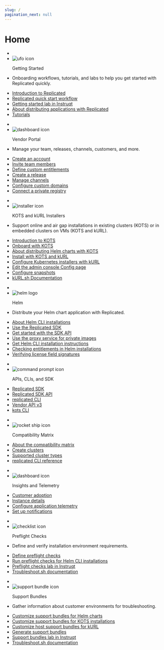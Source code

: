 ```yaml
---
slug: /
pagination_next: null
---
```


# Home


<section class="tile__container">
<ul class="tile">
    <li class="tile__header">
        <li><img src="images/icons/alien_vault.png" alt="ufo icon"></img></li>
        <p>Getting Started</p>
    </li>
    <li>
        <p>Onboarding workflows, tutorials, and labs to help you get started with Replicated quickly.</p>
    </li>
    <li>
      <a href="intro-replicated">Introduction to Replicated</a>
    </li>
    <li>
      <a href="/vendor/replicated-onboarding">Replicated quick start workflow</a>
    </li>
    <li>
      <a href="https://play.instruqt.com/embed/replicated/tracks/distributing-with-replicated?token=em_VHOEfNnBgU3auAnN">Getting started lab in Instruqt</a>
    </li>
    <li>
      <a href="/vendor/distributing-overview">About distributing applications with Replicated</a>
    </li>
    <li>
      <a href="/vendor/tutorial-kots-helm-setup">Tutorials</a>
    </li>
  </ul>
  <ul class="tile">
    <li class="tile__header">
        <li><img src="images/icons/vendor_portal_2.png" alt="dashboard icon"></img></li>
        <p>Vendor Portal</p>
    </li>
    <li>
        <p>Manage your team, releases, channels, customers, and more.</p>
    </li>
    <li>
      <a href="/vendor/vendor-portal-creating-account">Create an account</a>
    </li>
    <li>
      <a href="/vendor/team-management#invite-members">Invite team members</a>
    </li>
    <li>
      <a href="/vendor/licenses-adding-custom-fields">Define custom entitlements</a>
    </li>
    <li>
      <a href="/vendor/releases-creating-releases">Create a release</a>
    </li>
    <li>
      <a href="/vendor/releases-creating-channels">Manage channels</a>
    </li>
    <li>
      <a href="/vendor/custom-domains-using">Configure custom domains</a>
    </li>
    <li>
      <a href="/vendor/packaging-private-images">Connect a private registry</a>
    </li>
  </ul>
</section>
<section class="tile__container">
  <ul class="tile">
    <li class="tile__header">
        <li><img src="images/icons/k8s_installer.png" alt="installer icon"></img></li>
        <p>KOTS and kURL Installers</p>
    </li>
    <li>
        <p>Support online and air gap installations in existing clusters (KOTS) or in embedded clusters on VMs (KOTS and kURL).</p>
    </li>
    <li>
      <a href="intro-kots">Introduction to KOTS</a>
    </li>
    <li>
      <a href="/vendor/distributing-workflow">Onboard with KOTS</a>
    </li>
    <li>
      <a href="/vendor/helm-native-about">About distributing Helm charts with KOTS</a>
    </li>
    <li>
      <a href="/enterprise/installing-overview">Install with KOTS and kURL</a>
    </li>
    <li>
      <a href="/vendor/packaging-embedded-kubernetes">Configure Kubernetes installers with kURL</a>
    </li>
    <li>
      <a href="/vendor/admin-console-customize-config-screen">Edit the admin console Config page</a>
    </li>
    <li>
      <a href="/vendor/snapshots-configuring-backups">Configure snapshots</a>
    </li>
    <li>
      <a href="https://kurl.sh/docs/introduction/">kURL.sh Documentation</a>
    </li>
  </ul>
  <ul class="tile">
    <li class="tile__header">
        <li><img src="images/icons/helm-logo.png" alt="helm logo" id="tile__header__helm"></img></li>
        <p>Helm</p>
    </li>
    <li>
        <p>Distribute your Helm chart application with Replicated.</p>
    </li>
    <li>
      <a href="/vendor/distributing-overview#helm">About Helm CLI installations</a>
    </li>
    <li>
      <a href="/vendor/replicated-sdk-overview">Use the Replicated SDK</a>
    </li>
    <li>
      <a href="/vendor/replicated-sdk-development">Get started with the SDK API</a>
    </li>
    <li>
      <a href="/vendor/helm-image-registry">Use the proxy service for private images</a>
    </li>
    <li>
      <a href="/vendor/install-with-helm">Get Helm CLI installation instructions</a>
    </li>
    <li>
      <a href="/vendor/licenses-reference-helm">Checking entitlements in Helm installations</a>
    </li>
    <li>
      <a href="/vendor/licenses-verify-fields-sdk-api">Verifying license field signatures</a>
    </li>
  </ul>
</section>
<section class="tile__container">
   <ul class="tile">
    <li class="tile__header">
        <li><img src="images/icons/commands.png" alt="command prompt icon"></img></li>
        <p>APIs, CLIs, and SDK</p>
    </li>
    <li>
      <a href="/vendor/replicated-sdk-overview">Replicated SDK</a>
    </li>
    <li>
      <a href="/reference/replicated-sdk-apis">Replicated SDK API</a>
    </li>
    <li>
      <a href="/reference/replicated-cli-installing">replicated CLI</a>
    </li>
    <li>
      <a href="/reference/vendor-api-using">Vendor API v3</a>
    </li>
    <li>
      <a href="/reference/kots-cli-getting-started">kots CLI</a>
    </li>
  </ul>
  <ul class="tile">
    <li class="tile__header">
        <li><img src="images/icons/release.png" alt="rocket ship icon"></img></li>
        <p>Compatibility Matrix</p>
    </li>
    <li>
      <a href="/vendor/testing-about">About the compatibility matrix</a>
    </li>
    <li>
      <a href="/vendor/testing-how-to">Create clusters</a>
    </li>
    <li>
      <a href="/vendor/testing-supported-clusters">Supported cluster types</a>
    </li>
    <li>
      <a href="/reference/replicated-cli-cluster-create">replicated CLI reference</a>
    </li>
  </ul>
  <ul class="tile">
    <li class="tile__header">
        <li><img src="images/icons/dashboard_1.png" alt="dashboard icon"></img></li>
        <p>Insights and Telemetry</p>
    </li>
    <li>
      <a href="/vendor/customer-adoption">Customer adoption</a>
    </li>
    <li>
      <a href="/vendor/instance-insights-details">Instance details</a>
    </li>
    <li>
      <a href="/vendor/insights-app-status">Configure application telemetry</a>
    </li>
    <li>
      <a href="/vendor/instance-notifications-config">Set up notifications</a>
    </li>
  </ul>
</section>
<section class="tile__container">
  <ul class="tile">
    <li class="tile__header">
        <li><img src="images/icons/checklist.png" alt="checklist icon"></img></li>
        <p>Preflight Checks</p>
    </li>
    <li>
        <p>Define and verify installation environment requirements.</p>
    </li>
    <li>
      <a href="/vendor/preflight-defining">Define preflight checks</a>
    </li>
    <li>
      <a href="/vendor/preflight-running">Run preflight checks for Helm CLI installations</a>
    </li>
    <li>
      <a href="https://play.instruqt.com/embed/replicated/tracks/avoiding-installation-pitfalls?token=em_gJjtIzzTTtdd5RFG">Preflight checks lab in Instruqt</a>
    </li>
    <li>
      <a href="https://troubleshoot.sh/docs/preflight/introduction/">Troubleshoot.sh documentation</a>
    </li>
  </ul>
  <ul class="tile">
    <li class="tile__header">
        <li><img src="images/icons/support_bundle.png" alt="support bundle icon"></img></li>
        <p>Support Bundles</p>
    </li>
    <li>
        <p>Gather information about customer environments for troubleshooting.</p>
    </li>
    <li>
      <a href="/vendor/support-bundle-helm-customizing">Customize support bundles for Helm charts</a>
    </li>
    <li>
      <a href="/vendor/support-bundle-kots-customizing">Customize support bundles for KOTS installations</a>
    </li>
    <li>
      <a href="/vendor/support-host-support-bundles">Customize host support bundles for kURL</a>
    </li>
    <li>
      <a href="/vendor/support-bundle-generating">Generate support bundles</a>
    </li>
    <li>
      <a href="https://play.instruqt.com/embed/replicated/tracks/closing-information-gap?token=em_MO2XXCz3bAgwtEca">Support bundles lab in Instruqt</a>
    </li>
    <li>
      <a href="https://troubleshoot.sh/docs/preflight/introduction/">Troubleshoot.sh documentation</a>
    </li>
  </ul>
</section>
